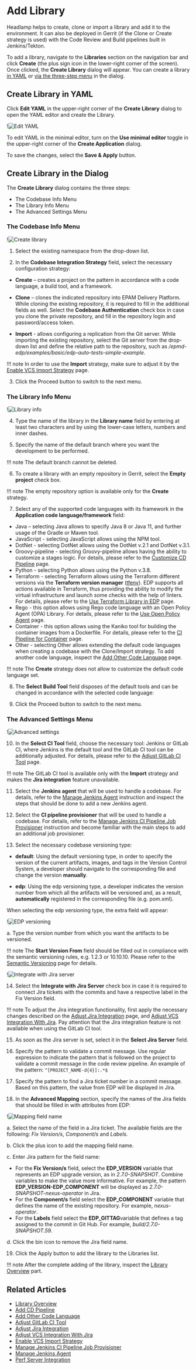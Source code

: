 # Add Library

Headlamp helps to create, clone or import a library and add it to the environment. It can also be deployed in Gerrit (if the Clone or Create strategy is used) with the Code Review and Build pipelines built in Jenkins/Tekton.

To add a library, navigate to the **Libraries** section on the navigation bar and click **Create** (the plus sign icon in the lower-right corner of the screen). Once clicked, the **Create Library** dialog will appear. You can create a library [in YAML](#YAML) or [via the three-step menu](#menu) in the dialog.

## Create Library in YAML <a name="YAML"></a>

Click **Edit YAML** in the upper-right corner of the **Create Library** dialog to open the YAML editor and create the Library.

!![Edit YAML](../assets/headlamp-user-guide/headlamp-yaml-edit-library.png "Edit YAML")

To edit YAML in the minimal editor, turn on the **Use minimal editor** toggle in the upper-right corner of the **Create Application** dialog.

To save the changes, select the **Save & Apply** button.

## Create Library in the Dialog <a name="menu"></a>

The **Create Library** dialog contains the three steps:

* The Codebase Info Menu
* The Library Info Menu
* The Advanced Settings Menu

### The Codebase Info Menu

!![Create library](../assets/headlamp-user-guide/headlamp-library-codebase-info.png "Create library")

1. Select the existing namespace from the drop-down list.

2. In the **Codebase Integration Strategy** field, select the necessary configuration strategy:

  * **Create** – creates a project on the pattern in accordance with a code language, a build tool, and a framework.

  * **Clone** – clones the indicated repository into EPAM Delivery Platform. While cloning the existing repository, it is required to fill in the additional fields as well. Select the **Codebase Authentication** check box in case you clone the private repository, and fill in the repository login and password/access token.

  * **Import** - allows configuring a replication from the Git server. While importing the existing repository, select the Git server from the drop-down list and define the relative path to the repository, such as */epmd-edp/examples/basic/edp-auto-tests-simple-example*.

  !!! note
      In order to use the **Import** strategy, make sure to adjust it by the [Enable VCS Import Strategy](../operator-guide/import-strategy.md) page.

3. Click the Proceed button to switch to the next menu.

  ### The Library Info Menu

  !![Library info](../assets/headlamp-user-guide/headlamp-library-info-menu.png "Library info")

4. Type the name of the library in the **Library name** field by entering at least two characters and by using the lower-case letters, numbers and inner dashes.

5. Specify the name of the default branch where you want the development to be performed.

  !!! note
      The default branch cannot be deleted.

6. To create a library with an empty repository in Gerrit, select the **Empty project** check box.

  !!! note
      The empty repository option is available only for the **Create** strategy.

7. Select any of the supported code languages with its framework in the **Application code language/framework** field:

  * Java – selecting Java allows to specify Java 8 or Java 11, and further usage of the Gradle or Maven tool.
  * JavaScript - selecting JavaScript allows using the NPM tool.
  * DotNet - selecting DotNet allows using the DotNet v.2.1 and DotNet v.3.1.
  * Groovy-pipeline - selecting Groovy-pipeline allows having the ability to customize a stages logic. For details,
  please refer to the [Customize CD Pipeline](../user-guide/customize-cd-pipeline.md) page.
  * Python - selecting Python allows using the Python v.3.8.
  * Terraform - selecting Terraform allows using the Terraform different versions via the **Terraform version manager** ([tfenv](https://github.com/tfutils/tfenv#usage)).
  EDP supports all actions available in Terraform, thus providing the ability to modify the virtual infrastructure and launch some checks with the help of linters.
  For details, please refer to the [Use Terraform Library in EDP](../user-guide/terraform-stages.md) page.
  * Rego - this option allows using Rego code language with an Open Policy Agent (OPA) Library. For details, please
  refer to the [Use Open Policy Agent](../user-guide/opa-stages.md) page.
  * Container - this option allows using the Kaniko tool for building the container images from a Dockerfile. For details, please refer to the [CI Pipeline for Container](../user-guide/container-stages.md) page.
  * Other - selecting Other allows extending the default code languages when creating a codebase with the Clone/Import strategy.
  To add another code language, inspect the [Add Other Code Language](../operator-guide/add-other-code-language.md) page.

  !!! note
      The **Create** strategy does not allow to customize the default code language set.

8. The **Select Build Tool** field disposes of the default tools and can be changed in accordance with the selected code language:

9. Click the Proceed button to switch to the next menu.

  ### The Advanced Settings Menu

  !![Advanced settings](../assets/headlamp-user-guide/headlamp-library-advanced-settings-menu.png "Advanced settings")

10. In the **Select CI Tool** field, choose the necessary tool: Jenkins or GitLab CI, where Jenkins is the default tool and the GitLab CI tool can be additionally adjusted. For details, please refer to the [Adjust GitLab CI Tool](../operator-guide/gitlabci-integration.md) page.

  !!! note
      The GitLab CI tool is available only with the **Import** strategy and makes the **Jira integration** feature unavailable.

11. Select the **Jenkins agent** that will be used to handle a codebase. For details, refer to the [Manage Jenkins Agent](../operator-guide/add-jenkins-agent.md) instruction and inspect the steps that should be done to add a new Jenkins agent.

12. Select the **CI pipeline provisioner** that will be used to handle a codebase. For details, refer to the [Manage Jenkins CI Pipeline Job Provisioner](../operator-guide/manage-jenkins-ci-job-provision.md) instruction and become familiar with the main steps to add an additional job provisioner.

13. Select the necessary codebase versioning type:

  * **default**: Using the default versioning type, in order to specify the version of the current artifacts, images, and tags in the Version Control System, a developer should navigate to the corresponding file and change the version **manually**.

  * **edp**: Using the edp versioning type, a developer indicates the version number from which all the artifacts will be versioned and, as a result, **automatically** registered in the corresponding file (e.g. pom.xml).

  When selecting the edp versioning type, the extra field will appear:

  !![EDP versioning](../assets/headlamp-user-guide/headlamp-library-edp-versioning.png "EDP versioning")

  a. Type the version number from which you want the artifacts to be versioned.

  !!! note
      The **Start Version From** field should be filled out in compliance with the semantic versioning rules, e.g. 1.2.3 or 10.10.10. Please refer to the [Semantic Versioning](https://semver.org/) page for details.

  !![Integrate with Jira server](../assets/headlamp-user-guide/headlamp-library-jira-server.png "Integrate with Jira server")

14. Select the **Integrate with Jira Server** check box in case it is required to connect Jira tickets with the commits
and have a respective label in the Fix Version field.

  !!! note
      To adjust the Jira integration functionality, first apply the necessary changes described on the [Adjust Jira Integration](../operator-guide/jira-integration.md) page,
      and [Adjust VCS Integration With Jira](../operator-guide/jira-gerrit-integration.md). Pay attention that the Jira integration feature is not available when using the GitLab CI tool.

15. As soon as the Jira server is set, select it in the **Select Jira Server** field.

16. Specify the pattern to validate a commit message. Use regular expression to indicate the pattern that is followed on the project to validate a commit message in the code review pipeline. An example of the pattern: `^[PROJECT_NAME-d{4}]:.*$`

17. Specify the pattern to find a Jira ticket number in a commit message. Based on this pattern, the value from EDP will be displayed in Jira.

18. In the **Advanced Mapping** section, specify the names of the Jira fields that should be filled in with attributes from EDP:

  !![Mapping field name](../assets/headlamp-user-guide/headlamp-library-advanced-mapping.png "Mapping field name")

  a. Select the name of the field in a Jira ticket. The available fields are the following: *Fix Version/s*, *Component/s* and *Labels*.

  b. Click the plus icon to add the mapping field name.

  c. Enter Jira pattern for the field name:

  * For the **Fix Version/s** field, select the **EDP_VERSION** variable that represents an EDP upgrade version, as in _2.7.0-SNAPSHOT_.
  Combine variables to make the value more informative. For example, the pattern **EDP_VERSION-EDP_COMPONENT** will be displayed as _2.7.0-SNAPSHOT-nexus-operator_ in Jira.
  * For the **Component/s** field select the **EDP_COMPONENT** variable that defines the name of the existing repository. For example, _nexus-operator_.
  * For the **Labels** field select the **EDP_GITTAG**variable that defines a tag assigned to the commit in Git Hub. For example, _build/2.7.0-SNAPSHOT.59_.

  d. Click the bin icon to remove the Jira field name.

19. Click the Apply button to add the library to the Libraries list.

  !!! note
      After the complete adding of the library, inspect the [Library Overview](library.md) part.

## Related Articles

* [Library Overview](library.md)
* [Add CD Pipeline](add-cd-pipeline.md)
* [Add Other Code Language](../operator-guide/add-other-code-language.md)
* [Adjust GitLab CI Tool](../operator-guide/gitlabci-integration.md)
* [Adjust Jira Integration](../operator-guide/jira-integration.md)
* [Adjust VCS Integration With Jira](../operator-guide/jira-gerrit-integration.md)
* [Enable VCS Import Strategy](../operator-guide/import-strategy.md)
* [Manage Jenkins CI Pipeline Job Provisioner](../operator-guide/manage-jenkins-ci-job-provision.md)
* [Manage Jenkins Agent](../operator-guide/add-jenkins-agent.md)
* [Perf Server Integration](../operator-guide/perf-integration.md)

[//]: # (* [Use Terraform Library in EDP]&#40;terraform-stages.md&#41;)

[//]: # (* [Use Open Policy Agent Library in EDP]&#40;opa-stages.md&#41;)
